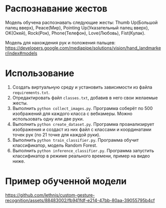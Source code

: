 # Распознавание жестов
Модель обучена распознавать следующие жесты: Thumb Up(Большой палец вверх), Peace(Мир),
Pointing Up(Указательный палец вверх), OK(Окей), Rock(Рок), Phone(Телефон), Love(Любовь), Fist(Кулак).  

Модель для нахождения рук и положения пальцев:
https://developers.google.com/mediapipe/solutions/vision/hand_landmarker/index#models

# Использование
1. Создать виртуальную среду и установить зависимости из файла `requirements.txt`.
2. Отредактировать файл `classes.txt`, добавив в него свои желаемые жесты.
3. Выполнить `python collect_images.py`. Программа соберёт по 500 изображений для каждого класса с вебкамеры. Можно использовать одну или две руки.
4. Выполнить `python create_dataset.py`. Программа проанализирует изображения и создаст из них файл с классами и координатами точек рук (по 21 точке для каждой руки).
5. Выполнить `python train_classifier.py`. Программа обучит классификатор, модель Random Forest.
6. Выполнить `python inference_classifier.py`. Программа запустить классификатор в режиме реального времени, пример на видео ниже.

# Пример обученной модели
https://github.com/lethnis/custom-gesture-recognition/assets/88483002/fb941fdf-e214-47bb-80aa-39055795b4cf
